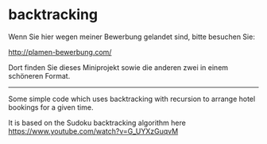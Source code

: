 # backtracking

Wenn Sie hier wegen meiner Bewerbung gelandet sind, bitte besuchen Sie:

http://plamen-bewerbung.com/

Dort finden Sie dieses Miniprojekt sowie die anderen zwei in einem schöneren Format.

____________________


Some simple code which uses backtracking with recursion to arrange hotel bookings for a given time. 

It is based on the Sudoku backtracking algorithm here https://www.youtube.com/watch?v=G_UYXzGuqvM 
